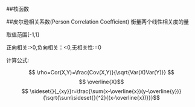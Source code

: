 ##核函数

##皮尔逊相关系数(Person Correlation Coefficient)
衡量两个线性相关度的量

取值范围[-1,1]

正向相关:>0,负向相关：<0,无相关性:=0

计算公式:

$$ \rho=Cor(X,Y)=\frac{Cov(X,Y)}{\sqrt{Var(X)Var(Y)}} $$
$$ \overline{X}$$
$$ \sideset{}{_{xy}}r=\frac{\sum(x-\overline{x})(y-\overline{y})}{\sqrt{\sum\sideset{}{^2}{(x-\overline{x})}}}$$


